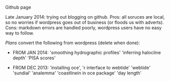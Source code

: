 Github page

Late January 2014: trying out blogging on github.  Pros: all soruces are local, so no worries if wordpress goes out of business (or floods us with adverts).  Cons: markdown errors are handled poorly, wordpress users have no easy way to follow.

*Plans* convert the following from wordpress (delete when done):

- FROM JAN 2014: 'smoothing hydrographic profiles' 'inferring halocline depth' 'PISA scores'

- FROM DEC 2013: 'installing oce', 'r interface to webtide' 'webtide' 'sundial' 'analemma' 'coastlinein in oce package' 'day length'
